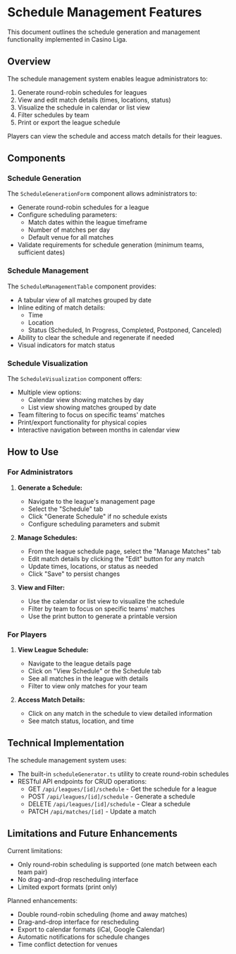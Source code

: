 # Schedule Management Features

This document outlines the schedule generation and management functionality implemented in Casino Liga.

## Overview

The schedule management system enables league administrators to:

1. Generate round-robin schedules for leagues
2. View and edit match details (times, locations, status)
3. Visualize the schedule in calendar or list view
4. Filter schedules by team
5. Print or export the league schedule

Players can view the schedule and access match details for their leagues.

## Components

### Schedule Generation

The `ScheduleGenerationForm` component allows administrators to:

- Generate round-robin schedules for a league
- Configure scheduling parameters:
  - Match dates within the league timeframe
  - Number of matches per day
  - Default venue for all matches
- Validate requirements for schedule generation (minimum teams, sufficient dates)

### Schedule Management

The `ScheduleManagementTable` component provides:

- A tabular view of all matches grouped by date
- Inline editing of match details:
  - Time
  - Location
  - Status (Scheduled, In Progress, Completed, Postponed, Canceled)
- Ability to clear the schedule and regenerate if needed
- Visual indicators for match status

### Schedule Visualization

The `ScheduleVisualization` component offers:

- Multiple view options:
  - Calendar view showing matches by day
  - List view showing matches grouped by date
- Team filtering to focus on specific teams' matches
- Print/export functionality for physical copies
- Interactive navigation between months in calendar view

## How to Use

### For Administrators

1. **Generate a Schedule:**
   - Navigate to the league's management page
   - Select the "Schedule" tab
   - Click "Generate Schedule" if no schedule exists
   - Configure scheduling parameters and submit

2. **Manage Schedules:**
   - From the league schedule page, select the "Manage Matches" tab
   - Edit match details by clicking the "Edit" button for any match
   - Update times, locations, or status as needed
   - Click "Save" to persist changes

3. **View and Filter:**
   - Use the calendar or list view to visualize the schedule
   - Filter by team to focus on specific teams' matches
   - Use the print button to generate a printable version

### For Players

1. **View League Schedule:**
   - Navigate to the league details page
   - Click on "View Schedule" or the Schedule tab
   - See all matches in the league with details
   - Filter to view only matches for your team

2. **Access Match Details:**
   - Click on any match in the schedule to view detailed information
   - See match status, location, and time

## Technical Implementation

The schedule management system uses:

- The built-in `scheduleGenerator.ts` utility to create round-robin schedules
- RESTful API endpoints for CRUD operations:
  - GET `/api/leagues/[id]/schedule` - Get the schedule for a league
  - POST `/api/leagues/[id]/schedule` - Generate a schedule
  - DELETE `/api/leagues/[id]/schedule` - Clear a schedule
  - PATCH `/api/matches/[id]` - Update a match

## Limitations and Future Enhancements

Current limitations:
- Only round-robin scheduling is supported (one match between each team pair)
- No drag-and-drop rescheduling interface
- Limited export formats (print only)

Planned enhancements:
- Double round-robin scheduling (home and away matches)
- Drag-and-drop interface for rescheduling
- Export to calendar formats (iCal, Google Calendar)
- Automatic notifications for schedule changes
- Time conflict detection for venues
